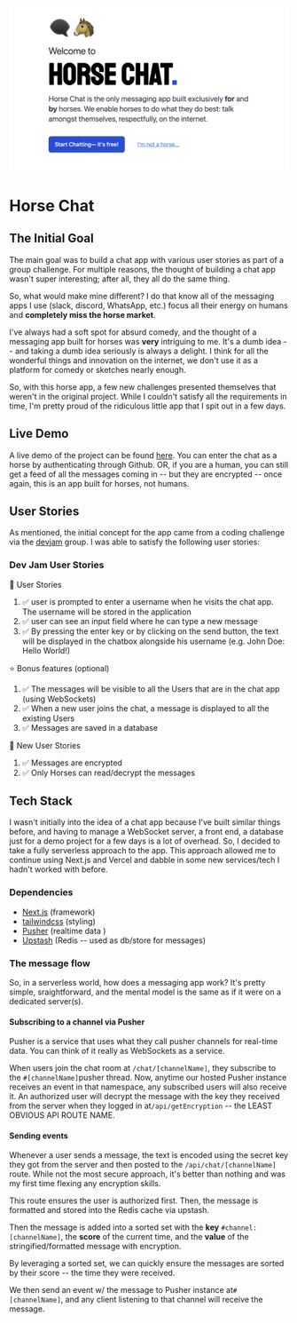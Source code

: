 ![Horse Chat](horses.png)

# Horse Chat

## The Initial Goal

The main goal was to build a chat app with various user stories as part of a group challenge. For multiple reasons, the thought of building a chat app wasn't super interesting; after all, they all do the same thing.

So, what would make mine different? I do that know all of the messaging apps I use (slack, discord, WhatsApp, etc.) focus all their energy on humans and **completely miss the horse market**.

I've always had a soft spot for absurd comedy, and the thought of a messaging app built for horses was **very** intriguing to me. It's a dumb idea -- and taking a dumb idea seriously is always a delight. I think for all the wonderful things and innovation on the internet, we don't use it as a platform for comedy or sketches nearly enough.

So, with this horse app, a few new challenges presented themselves that weren't in the original project. While I couldn't satisfy all the requirements in time, I'm pretty proud of the ridiculous little app that I spit out in a few days.

## Live Demo

A live demo of the project can be found [here](https://the-drawing-app.vercel.app/). You can enter the chat as a horse by authenticating through Github. OR, if you are a human, you can still get a feed of all the messages coming in -- but they are encrypted -- once again, this is an app built for horses, not humans.

## User Stories

As mentioned, the initial concept for the app came from a coding challenge via the [devjam](https://devjam.vercel.app/project/Chat-App-9) group. I was able to satisfy the following user stories:

### Dev Jam User Stories

📔 User Stories

1. ✅ user is prompted to enter a username when he visits the chat app. The username will be stored in the application
2. ✅ user can see an input field where he can type a new message
3. ✅ By pressing the enter key or by clicking on the send button, the text will be displayed in the chatbox alongside his username (e.g. John Doe: Hello World!)

⭐ Bonus features (optional)

1. ✅ The messages will be visible to all the Users that are in the chat app (using WebSockets)
2. ✅ When a new user joins the chat, a message is displayed to all the existing Users
3. ✅ Messages are saved in a database

🧠 New User Stories

1. ✅ Messages are encrypted
2. ✅ Only Horses can read/decrypt the messages

## Tech Stack

I wasn't initially into the idea of a chat app because I've built similar things before, and having to manage a WebSocket server, a front end, a database just for a demo project for a few days is a lot of overhead. So, I decided to take a fully serverless approach to the app. This approach allowed me to continue using Next.js and Vercel and dabble in some new services/tech I hadn't worked with before.

### Dependencies

- [Next.js](https://nextjs.org/) (framework)
- [tailwindcss](https://tailwindcss.com) (styling)
- [Pusher](https://pusher.com/) (realtime data )
- [Upstash](https://upstash.com/) (Redis -- used as db/store for messages)

### The message flow

So, in a serverless world, how does a messaging app work? It's pretty simple, sraightforward, and the mental model is the same as if it were on a dedicated server(s).

#### Subscribing to a channel via Pusher

Pusher is a service that uses what they call pusher channels for real-time data. You can think of it really as WebSockets as a service.

When users join the chat room at `/chat/[channelName]`, they subscribe to the `#[channelName]`pusher thread. Now, anytime our hosted Pusher instance receives an event in that namespace, any subscribed users will also receive it. An authorized user will decrypt the message with the key they received from the server when they logged in at`/api/getEncryption` -- the LEAST OBVIOUS API ROUTE NAME.

#### Sending events

Whenever a user sends a message, the text is encoded using the secret key they got from the server and then posted to the `/api/chat/[channelName]` route. While not the most secure approach, it's better than nothing and was my first time flexing any encryption skills.

This route ensures the user is authorized first. Then, the message is formatted and stored into the Redis cache via upstash.

Then the message is added into a sorted set with the **key** `#channel:[channelName]`, the **score** of the current time, and the **value** of the stringified/formatted message with encryption.

By leveraging a sorted set, we can quickly ensure the messages are sorted by their score -- the time they were received.

We then send an event w/ the message to Pusher instance at`#[channelName]`, and any client listening to that channel will receive the message.
